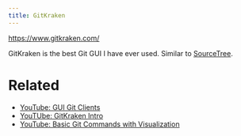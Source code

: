 ```yaml
---
title: GitKraken
---
```


https://www.gitkraken.com/

GitKraken is the best Git GUI I have ever used. Similar to [SourceTree](https://www.sourcetreeapp.com/).

# Related

- [YouTube: GUI Git Clients](https://youtu.be/IOrpHWIfNB0)
- [YouTUbe: GitKraken Intro](https://youtu.be/YMavMkCBfXE)
- [YouTube: Basic Git Commands with Visualization](https://youtu.be/2sKnRDwMi-Y)
